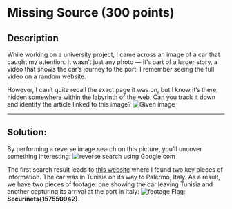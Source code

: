 # Missing Source (300 points)

## **Description**

While working on a university project, I came across an image of a car that caught my attention. It wasn’t just any photo — it’s part of a larger story, a video that shows the car’s journey to the port. I remember seeing the full video on a random website.

However, I can’t quite recall the exact page it was on, but I know it’s there, hidden somewhere within the labyrinth of the web. Can you track it down and identify the article linked to this image?
![Given image](https://miro.medium.com/v2/resize:fit:620/format:webp/1*8jF_oTmu_j_eLue3u3uRXg.png)

---

## **Solution:**

By performing a reverse image search on this picture, you’ll uncover something interesting:
![reverse search using Google.com](https://miro.medium.com/v2/resize:fit:640/format:webp/1*qP9nHapbSxlUJqp_X85JYA.png)

The first search result leads to [this website](https://www.pond5.com/fr/stock-footage/item/157550942-tunis-tunisia-1960-car-goes-ferry-port) where I found two key pieces of information. The car was in Tunisia on its way to Palermo, Italy. As a result, we have two pieces of footage: one showing the car leaving Tunisia and another capturing its arrival at the port in Italy:
![footage](https://miro.medium.com/v2/resize:fit:640/format:webp/1*tpJN-eWyd3EaCsLEGz3SUg.png)
Flag: **Securinets{157550942}**.
